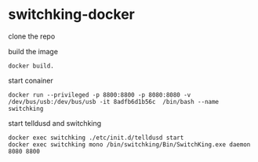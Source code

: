 
# switchking-docker


clone the repo

build the image 

```
docker build.
```

start conainer

```
docker run --privileged -p 8800:8800 -p 8080:8080 -v /dev/bus/usb:/dev/bus/usb -it 8adfb6d1b56c  /bin/bash --name switchking
```

start telldusd and switchking

```
docker exec switchking ./etc/init.d/telldusd start
docker exec switchking mono /bin/switchking/Bin/SwitchKing.exe daemon 8080 8800
```
